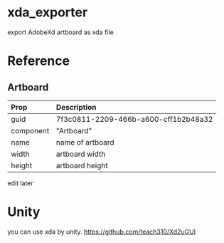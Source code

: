 # xda_exporter
export AdobeXd artboard as xda file

# Reference

## Artboard
|Prop|Description|
|:--|:--|
|guid|7f3c0811-2209-466b-a600-cff1b2b48a32|
|component|"Artboard"|
|name|name of artboard|
|width| artboard width|
|height| artboard height|

edit later

# Unity
you can use xda by unity.
https://github.com/teach310/Xd2uGUI
